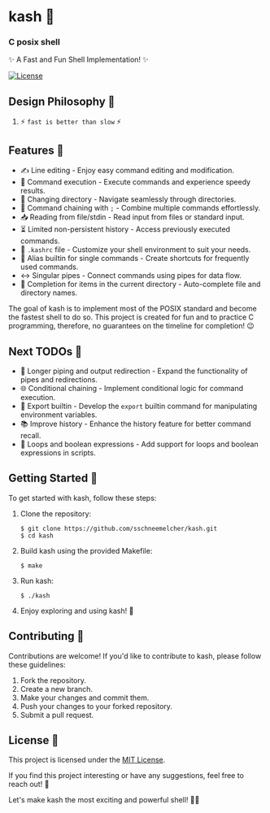 # kash 🐚

### C posix shell

✨ A Fast and Fun Shell Implementation! ✨

[![License](https://img.shields.io/badge/license-MIT-blue.svg)](https://github.com/sschneemelcher/kash/blob/main/LICENSE)

## Design Philosophy 🚀

1. ⚡️ `fast is better than slow` ⚡️

## Features 🌟

+ ✍️ Line editing - Enjoy easy command editing and modification.
+ 🚀 Command execution - Execute commands and experience speedy results.
+ 📂 Changing directory - Navigate seamlessly through directories.
+ 🔗 Command chaining with `;` - Combine multiple commands effortlessly.
+ 📥 Reading from file/stdin - Read input from files or standard input.
+ ⏳ Limited non-persistent history - Access previously executed commands.
+ 📜 `.kashrc` file - Customize your shell environment to suit your needs.
+ 🔄 Alias builtin for single commands - Create shortcuts for frequently used commands.
+ ↔️ Singular pipes - Connect commands using pipes for data flow.
+ 🎯 Completion for items in the current directory - Auto-complete file and directory names.

The goal of kash is to implement most of the POSIX standard and become the fastest shell to do so. This project is created for fun and to practice C programming, therefore, no guarantees on the timeline for completion! 😉

## Next TODOs 📝

+ 🚰 Longer piping and output redirection - Expand the functionality of pipes and redirections.
+ 🌐 Conditional chaining - Implement conditional logic for command execution.
+ 💼 Export builtin - Develop the `export` builtin command for manipulating environment variables.
+ 📚 Improve history - Enhance the history feature for better command recall.
+ 🔁 Loops and boolean expressions - Add support for loops and boolean expressions in scripts.

## Getting Started 🚀

To get started with kash, follow these steps:

1. Clone the repository:

   ```shell
   $ git clone https://github.com/sschneemelcher/kash.git
   $ cd kash
   ```

2. Build kash using the provided Makefile:

   ```shell
   $ make
   ```
3. Run kash:

   ```shell
   $ ./kash
   ```
4. Enjoy exploring and using kash! 🎉

## Contributing 🤝

Contributions are welcome! If you'd like to contribute to kash, please follow these guidelines:

1. Fork the repository.
1. Create a new branch.
1. Make your changes and commit them.
1. Push your changes to your forked repository.
1. Submit a pull request.

## License 📝

This project is licensed under the [MIT License](LICENSE).

If you find this project interesting or have any suggestions, feel free to reach out! 💌

Let's make kash the most exciting and powerful shell! 🚀💪
